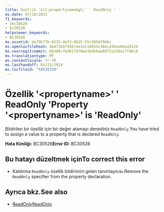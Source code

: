 ```yaml
---
title: Özellik '&lt;propertyname&gt;' ' ReadOnly '
ms.date: 07/20/2015
f1_keywords:
- vbc30526
- bc30526
helpviewer_keywords:
- BC30526
ms.assetid: da79b77b-0132-4ef3-9825-55c5656f9bbc
ms.openlocfilehash: 4a4f3b5f5567ae1d11865dcd8eca5bee86ea5126
ms.sourcegitcommit: 6b308cf6d627d78ee36dbbae8972a310ac7fd6c8
ms.translationtype: MT
ms.contentlocale: tr-TR
ms.lasthandoff: 01/23/2019
ms.locfileid: "54535339"
---
```

# <a name="property-ltpropertynamegt-is-readonly"></a><span data-ttu-id="a81c7-102">Özellik '&lt;propertyname&gt;' ' ReadOnly '</span><span class="sxs-lookup"><span data-stu-id="a81c7-102">Property '&lt;propertyname&gt;' is 'ReadOnly'</span></span>
<span data-ttu-id="a81c7-103">Bildirilen bir özellik için bir değer atamayı denediniz `ReadOnly`.</span><span class="sxs-lookup"><span data-stu-id="a81c7-103">You have tried to assign a value to a property that is declared `ReadOnly`.</span></span>  
  
 <span data-ttu-id="a81c7-104">**Hata Kimliği:** BC30526</span><span class="sxs-lookup"><span data-stu-id="a81c7-104">**Error ID:** BC30526</span></span>  
  
## <a name="to-correct-this-error"></a><span data-ttu-id="a81c7-105">Bu hatayı düzeltmek için</span><span class="sxs-lookup"><span data-stu-id="a81c7-105">To correct this error</span></span>  
  
-   <span data-ttu-id="a81c7-106">Kaldırma `ReadOnly` özellik bildirimini gelen tanımlayıcısı.</span><span class="sxs-lookup"><span data-stu-id="a81c7-106">Remove the `ReadOnly` specifier from the property declaration.</span></span>  
  
## <a name="see-also"></a><span data-ttu-id="a81c7-107">Ayrıca bkz.</span><span class="sxs-lookup"><span data-stu-id="a81c7-107">See also</span></span>
- [<span data-ttu-id="a81c7-108">ReadOnly</span><span class="sxs-lookup"><span data-stu-id="a81c7-108">ReadOnly</span></span>](../../visual-basic/language-reference/modifiers/readonly.md)
